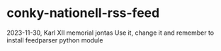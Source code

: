 # conky-nationell-rss-feed
2023-11-30, Karl XII memorial
jontas
Use it, change it and remember to install feedparser python module
